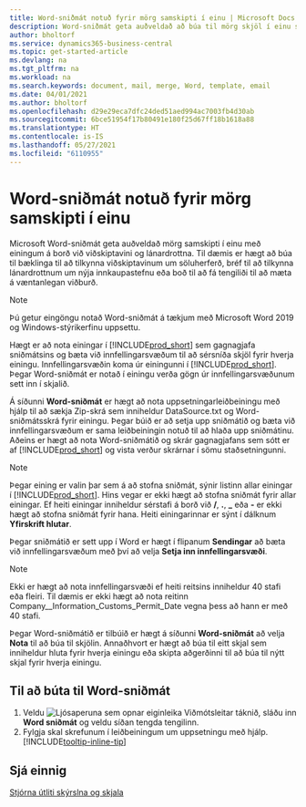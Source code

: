 ```yaml
---
title: Word-sniðmát notuð fyrir mörg samskipti í einu | Microsoft Docs
description: Word-sniðmát geta auðveldað að búa til mörg skjöl í einu sem eru sérsniðin fyrir tilteknar einingar.
author: bholtorf
ms.service: dynamics365-business-central
ms.topic: get-started-article
ms.devlang: na
ms.tgt_pltfrm: na
ms.workload: na
ms.search.keywords: document, mail, merge, Word, template, email
ms.date: 04/01/2021
ms.author: bholtorf
ms.openlocfilehash: d29e29eca7dfc24ded51aed994ac7003fb4d30ab
ms.sourcegitcommit: 6bce51954f17b80491e180f25d67ff18b1618a88
ms.translationtype: HT
ms.contentlocale: is-IS
ms.lasthandoff: 05/27/2021
ms.locfileid: "6110955"
---
```

# <a name="using-word-templates-for-bulk-communication"></a>Word-sniðmát notuð fyrir mörg samskipti í einu
Microsoft Word-sniðmát geta auðveldað mörg samskipti í einu með einingum á borð við viðskiptavini og lánardrottna. Til dæmis er hægt að búa til bæklinga til að tilkynna viðskiptavinum um söluherferð, bréf til að tilkynna lánardrottnum um nýja innkaupastefnu eða boð til að fá tengiliði til að mæta á væntanlegan viðburð.

> [!NOTE]
> Þú getur eingöngu notað Word-sniðmát á tækjum með Microsoft Word 2019 og Windows-stýrikerfinu uppsettu.

Hægt er að nota einingar í [!INCLUDE[prod_short](includes/prod_short.md)] sem gagnagjafa sniðmátsins og bæta við innfellingarsvæðum til að sérsníða skjöl fyrir hverja einingu. Innfellingarsvæðin koma úr einingunni í [!INCLUDE[prod_short](includes/prod_short.md)]. Þegar Word-sniðmát er notað í einingu verða gögn úr innfellingarsvæðunum sett inn í skjalið.

Á síðunni **Word-sniðmát** er hægt að nota uppsetningarleiðbeiningu með hjálp til að sækja Zip-skrá sem inniheldur DataSource.txt og Word-sniðmátsskrá fyrir einingu. Þegar búið er að setja upp sniðmátið og bæta við innfellingarsvæðum er sama leiðbeiningin notuð til að hlaða upp sniðmátinu. Aðeins er hægt að nota Word-sniðmátið og skrár gagnagjafans sem sótt er af [!INCLUDE[prod_short](includes/prod_short.md)] og vista verður skrárnar í sömu staðsetningunni.

> [!NOTE]
> Þegar eining er valin þar sem á að stofna sniðmát, sýnir listinn allar einingar í [!INCLUDE[prod_short](includes/prod_short.md)]. Hins vegar er ekki hægt að stofna sniðmát fyrir allar einingar. Ef heiti einingar inniheldur sérstafi á borð við **/**, **.**, **_** eða **-** er ekki hægt að stofna sniðmát fyrir hana. Heiti einingarinnar er sýnt í dálknum **Yfirskrift hlutar**.

Þegar sniðmátið er sett upp í Word er hægt í flipanum **Sendingar** að bæta við innfellingarsvæðum með því að velja **Setja inn innfellingarsvæði**.

> [!NOTE]
> Ekki er hægt að nota innfellingarsvæði ef heiti reitsins inniheldur 40 stafi eða fleiri. Til dæmis er ekki hægt að nota reitinn Company__Information_Customs_Permit_Date vegna þess að hann er með 40 stafi. 

Þegar Word-sniðmátið er tilbúið er hægt á síðunni **Word-sniðmát** að velja **Nota** til að búa til skjölin. Annaðhvort er hægt að búa til eitt skjal sem inniheldur hluta fyrir hverja einingu eða skipta aðgerðinni til að búa til nýtt skjal fyrir hverja einingu.

## <a name="to-create-a-word-template"></a>Til að búta til Word-sniðmát
1. Veldu ![Ljósaperuna sem opnar eiginleika Viðmótsleitar](media/ui-search/search_small.png "Segðu mér hvað þú vilt gera") táknið, sláðu inn **Word sniðmát** og veldu síðan tengda tengilinn.
2. Fylgja skal skrefunum í leiðbeiningum um uppsetningu með hjálp. [!INCLUDE[tooltip-inline-tip](includes/tooltip-inline-tip_md.md)]

## <a name="see-also"></a>Sjá einnig
[Stjórna útliti skýrslna og skjala](ui-manage-report-layouts.md)  
